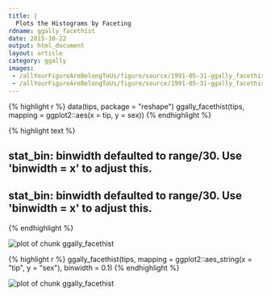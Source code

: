 ```yaml
---
title: |
  Plots the Histograms by Faceting
rdname: ggally_facethist
date: 2015-10-22
output: html_document
layout: article
category: ggally
images:
 - /allYourFigureAreBelongToUs/figure/source/1991-05-31-ggally_facethist//ggally_facethist-1.png
 - /allYourFigureAreBelongToUs/figure/source/1991-05-31-ggally_facethist//ggally_facethist-2.png
---
```





{% highlight r %}
data(tips, package = "reshape")
 ggally_facethist(tips, mapping = ggplot2::aes(x = tip, y = sex))
{% endhighlight %}



{% highlight text %}
## stat_bin: binwidth defaulted to range/30. Use 'binwidth = x' to adjust this.
## stat_bin: binwidth defaulted to range/30. Use 'binwidth = x' to adjust this.
{% endhighlight %}

![plot of chunk ggally_facethist](/allYourFigureAreBelongToUs/figure/source/1991-05-31-ggally_facethist/ggally_facethist-1.png) 

{% highlight r %}
 ggally_facethist(tips, mapping = ggplot2::aes_string(x = "tip", y = "sex"), binwidth = 0.1)
{% endhighlight %}

![plot of chunk ggally_facethist](/allYourFigureAreBelongToUs/figure/source/1991-05-31-ggally_facethist/ggally_facethist-2.png) 